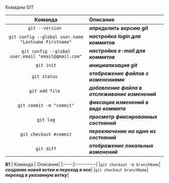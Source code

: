 Комадны GIT

| Команда | Описание| 
|:----:|:----------|
|`git --version `| ___определить версию git___|
|`git config --global user.name "Lastname Firstname"`|___настройка login для коммитов___|
|`git config --global user.email "email@gmail.com"`|___настройка e-mail для коммитов___|
|`git init`|___инициализация git___|
|`git status `|___отображение файлов с изменениями___|
|`git add file `|___добавление файла в отслеживание изменений___|
|`git commit -m "commit"`|___фиксация изменений в виде коммита___|
|`git log`|___просмотр фиксированных состояний___|
|`git checkout #commit`|___переключение на одно из состояний___|
|`git diff`|___отображение локальных изменений___|


__B1__
| Команда | Описание| 
|:----:|:----------|
|`git checkout -b branchName`| ___создание новой ветки и переход в нее___|
|`git checkout branchName`| ___переход в указанную ветку___|
